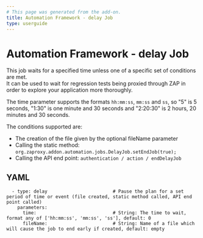```yaml
---
# This page was generated from the add-on.
title: Automation Framework - delay Job
type: userguide
---
```


# Automation Framework - delay Job

This job waits for a specified time unless one of a specific set of conditions are met.  
It can be used to wait for regression tests being proxied through ZAP in order to explore your application more thoroughly.

The time parameter supports the formats `hh:mm:ss`, `mm:ss` and `ss`, so "5" is 5 seconds,
"1:30" is one minute and 30 seconds and "2:20:30" is 2 hours, 20 minutes and 30 seconds.

The conditions supported are:

* The creation of the file given by the optional fileName parameter
* Calling the static method: `org.zaproxy.addon.automation.jobs.DelayJob.setEndJob(true);`
* Calling the API end point: `authentication / action / endDelayJob`

## YAML

```
  - type: delay                        # Pause the plan for a set period of time or event (file created, static method called, API end point called)
    parameters:
      time:                            # String: The time to wait, format any of ['hh:mm:ss', 'mm:ss', 'ss'], default: 0
      fileName:                        # String: Name of a file which will cause the job to end early if created, default: empty
```
